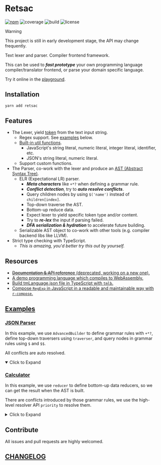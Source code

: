 # Retsac

[![npm](https://img.shields.io/npm/v/retsac?style=flat-square)](https://www.npmjs.com/package/retsac)
![coverage](https://img.shields.io/codecov/c/github/DiscreteTom/retsac?style=flat-square)
![build](https://img.shields.io/github/actions/workflow/status/DiscreteTom/retsac/publish.yml?style=flat-square)
![license](https://img.shields.io/github/license/DiscreteTom/retsac?style=flat-square)

<!-- [![Visual Studio Marketplace Version](https://img.shields.io/visual-studio-marketplace/v/DiscreteTom.vscode-retsac?label=VSCode%20extension&style=flat-square)](https://marketplace.visualstudio.com/items?itemName=DiscreteTom.vscode-retsac) -->

> [!WARNING]
> This project is still in early development stage, the API may change frequently.

Text lexer and parser. Compiler frontend framework.

This can be used to **_fast prototype_** your own programming language compiler/translator frontend, or parse your domain specific language.

Try it online in the [playground](https://dttk.discretetom.com/js-playground?crushed=%28%27dependencieV%27https%253A%252F%252Fcdn.jsdelivr.net%252Fnpm%252FN%25400.16.1%252Fdist%252FN.min.js%27%255D%7EcellVKPZpaZC_LQ%252C%2520ELRH9NOtrue%7Eid%210%29%252CKWrite%2520the%2520PMrClQqLQ.BUer%257BYaI%252F123%252FH*bUz%253B--J_pMrHqELR.AdvancedBUerFlQHYXI%255C%27a%255C%27H*bUFXI%2522X%2522%252C%2520checkAllItrueH%257D%253BD4418%29%252CKPMCZs9pMr.pMAll%257B%2522123%2522%257D-Jroot9Zs.buffer%255B0%255D--console.log%257Broot.toTZeStringz%257DD5544%29%255D%7EpanelVG5544%252CG4418%255D%29*%257D-%2520%2520%2520%2520.-%255Cr%255Cn9%2520%253D%2520C%27%7Ecode%21%27JDOfalse%7Eid%21GF%257B_G170372543H%2520%29I%253A%2520Jconst%2520K%28%27name%21%27MarseNZtsacO%27%7EZadonly%21QexerUuildVs%21%255BXentryY*defineFZre_%28%2520q9new%2520z%257B%257D%2501zq_ZYXVUQONMKJIHGFDC9-*_).

## Installation

```bash
yarn add retsac
```

## Features

- The Lexer, yield [token](https://github.com/DiscreteTom/retsac/blob/main/src/lexer/model/token.ts) from the text input string.
  - Regex support. See [examples](#examples) below.
  - [Built-in util functions](https://github.com/DiscreteTom/retsac/tree/main/src/lexer/utils).
    - JavaScript's string literal, numeric literal, integer literal, identifier, etc.
    - JSON's string literal, numeric literal.
  - Support custom functions.
- The Parser, co-work with the lexer and produce an [AST (Abstract Syntax Tree)](https://github.com/DiscreteTom/retsac/blob/main/src/parser/ast).
  - ELR (Expectational LR) parser.
    - **_Meta characters_** like `+*?` when defining a grammar rule.
    - **_Conflict detection_**, try to **_auto resolve conflicts_**.
    - Query children nodes by using `$('name')` instead of `children[index]`.
    - Top-down traverse the AST.
    - Bottom-up reduce data.
    - Expect lexer to yield specific token type and/or content.
    - Try to **_re-lex_** the input if parsing failed.
    - **_DFA serialization & hydration_** to accelerate future building.
  - Serializable AST object to co-work with other tools (e.g. compiler backend libs like LLVM).
- Strict type checking with TypeScript.
  - _This is amazing, you'd better try this out by yourself._

## Resources

- [~~Documentation & API reference~~ (deprecated, working on a new one).](https://discretetom.github.io/retsac/)
- [A demo programming language which compiles to WebAssembly.](https://github.com/DiscreteTom/dt0)
- [Build tmLanguage.json file in TypeScript with `tmlb`.](https://github.com/DiscreteTom/tmlb)
- [Compose `RegExp` in JavaScript in a readable and maintainable way with `r-compose`.](https://github.com/DiscreteTom/r-compose)
<!-- - [VSCode extension.](https://github.com/DiscreteTom/vscode-retsac) -->

## [Examples](https://github.com/DiscreteTom/retsac/tree/main/examples)

### [JSON Parser](https://github.com/DiscreteTom/retsac/blob/main/examples/parser/json/json.ts)

In this example, we use `AdvancedBuilder` to define grammar rules with `+*?`, define top-down traversers using `traverser`, and query nodes in grammar rules using `$` and `$$`.

All conflicts are auto resolved.

<details open>
<summary>Click to Expand</summary>
<include path="./examples/parser/json/json.ts" from="6" to="53" />
</details>

### [Calculator](https://github.com/DiscreteTom/retsac/blob/main/examples/parser/calculator/calculator.ts)

In this example, we use `reducer` to define bottom-up data reducers, so we can get the result when the AST is built.

There are conflicts introduced by those grammar rules, we use the high-level resolver API `priority` to resolve them.

<details>
<summary>Click to Expand</summary>
<include path="./examples/parser/calculator/calculator.ts" from="8" to="38" />
</details>

## Contribute

All issues and pull requests are highly welcomed.

## [CHANGELOG](https://github.com/DiscreteTom/retsac/blob/main/CHANGELOG.md)
